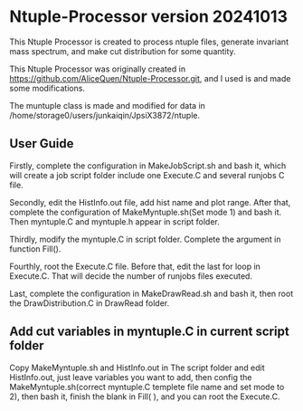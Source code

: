 # Ntuple-Processor version 20241013

This Ntuple Processor is created to process ntuple files, generate invariant mass spectrum, and make cut distribution for some quantity. 

This Ntuple Processor was originally created in https://github.com/AliceQuen/Ntuple-Processor.git, and I used is and made some modifications.

The muntuple class is made and modified for data in /home/storage0/users/junkaiqin/JpsiX3872/ntuple.

## User Guide

Firstly, complete the configuration in MakeJobScript.sh and bash it, which will create a job script folder include one Execute.C and several runjobs C file.

Secondly, edit the HistInfo.out file, add hist name and plot range. After that, complete the configuration of MakeMyntuple.sh(Set mode 1) and bash it. Then myntuple.C and myntuple.h appear in script folder.

Thirdly, modify the myntuple.C in script folder. Complete the argument in function Fill().

Fourthly, root the Execute.C file. Before that, edit the last for loop in Execute.C. That will decide the number of runjobs files executed.

Last, complete the configuration in MakeDrawRead.sh and bash it, then root the DrawDistribution.C in DrawRead folder.

## Add cut variables in myntuple.C in current script folder

Copy MakeMyntuple.sh and HistInfo.out in The script folder and edit HistInfo.out, just leave variables you want to add, then config the MakeMyntuple.sh(correct myntuple.C templete file name and
set mode to 2), then bash it, finish the blank in Fill( ), and you can root the Execute.C.
